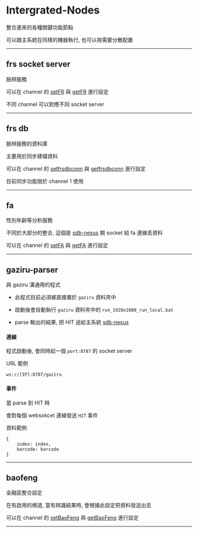 
# Intergrated-Nodes

整合進來的各種關鍵功能節點

可以跟主系統在同樣的機器執行, 也可以視需要分散配置

---

## frs socket server 

臉辨服務

可以在 channel 的 [setFR](https://github.com/Org08/sdb-nexus/blob/master/docs/API/SrAPI/Channel.md#setFR) 與 [getFR](https://github.com/Org08/sdb-nexus/blob/master/docs/API/SrAPI/Channel.md#getFR) 進行設定

不同 channel 可以對應不同 socket server

---

## frs db

臉辨服務的資料庫

主要用於同步建檔資料

可以在 channel 的 [setfrsdbconn](https://github.com/Org08/sdb-nexus/blob/master/docs/API/SrAPI/Channel.md#setfrsdbconn) 與 [getfrsdbconn](https://github.com/Org08/sdb-nexus/blob/master/docs/API/SrAPI/Channel.md#getfrsdbconn) 進行設定

目前同步功能限於 channel 1 使用

---

## fa

性別年齡等分析服務

不同於大部分的整合, 這個是 [sdb-nexus](https://github.com/Org08/sdb-nexus/blob/master/docs/Architecture/sdb-nexus.md) 開 socket 給 fa 連線丟資料

可以在 channel 的 [setFA](https://github.com/Org08/sdb-nexus/blob/master/docs/API/SrAPI/Channel.md#setFA) 與 [getFA](https://github.com/Org08/sdb-nexus/blob/master/docs/API/SrAPI/Channel.md#getFA) 進行設定

---

## gaziru-parser

與 gaziru 溝通用的程式

- 此程式目前必須被直接置於 `gaziru` 資料夾中

- 啟動後會自動執行 `gaziru` 資料夾中的 `run_1920x1080_run_local.bat`

- parse 輸出的結果, 把 HIT 送給主系統 [sdb-nexus](https://github.com/Org08/sdb-nexus/blob/master/docs/Architecture/sdb-nexus.md)

#### 連線

程式啟動後, 會同時起一個 `port:8787` 的 socket server

URL 範例

```
ws://[IP]:8787/gaziru
```

#### 事件

當 parse 到 HIT 時

會對每個 websokcet 連線發送 `HIT` 事件

資料範例

```
{
    index: index,
    barcode: barcode
}
```

---

## baofeng

金融區整合設定

在有啟用的頻道, 當有辨識結果時, 會根據此設定把資料發送出去

可以在 channel 的 [setBaoFeng](https://github.com/Org08/sdb-nexus/blob/master/docs/API/SrAPI/Channel.md#setBaoFeng) 與 [getBaoFeng](https://github.com/Org08/sdb-nexus/blob/master/docs/API/SrAPI/Channel.md#getBaoFeng) 進行設定

---
